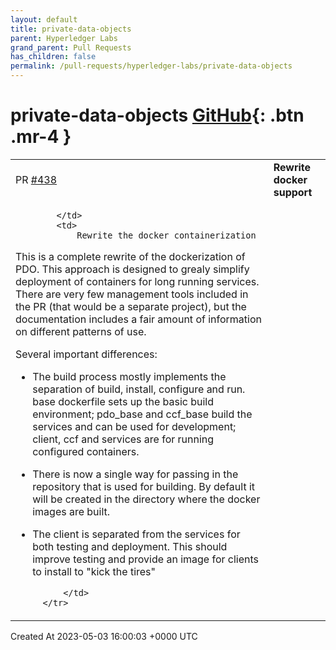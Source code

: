 ```yaml
---
layout: default
title: private-data-objects
parent: Hyperledger Labs
grand_parent: Pull Requests
has_children: false
permalink: /pull-requests/hyperledger-labs/private-data-objects
---
```


# private-data-objects <span class="fs-3 right-align">[GitHub](https://github.com/hyperledger-labs/private-data-objects){: .btn .mr-4 }</span>


<div>
    <table>
        <tr>
            <td>
                PR <a href="https://github.com/hyperledger-labs/private-data-objects/pull/438" class=".btn">#438</a>
            </td>
            <td>
                <b>
                    Rewrite docker support
                </b>
            </td>
        </tr>
        <tr>
            <td>
                
            </td>
            <td>
                Rewrite the docker containerization
    
This is a complete rewrite of the dockerization of PDO. This
approach is designed to grealy simplify deployment of containers
for long running services. There are very few management tools
included in the PR (that would be a separate project), but the
documentation includes a fair amount of information on different
patterns of use.
    
Several important differences:
  
* The build process mostly implements the separation of build,
install, configure and run. base dockerfile sets up the basic
build environment; pdo_base and ccf_base build the services and
can be used for development; client, ccf and services are for
running configured containers.

* There is now a single way for passing in the repository that
is used for building. By default it will be created in the directory
where the docker images are built.

* The client is separated from the services for both testing and
deployment. This should improve testing and provide an image for
clients to install to "kick the tires"

            </td>
        </tr>
    </table>
    <div class="right-align">
        Created At 2023-05-03 16:00:03 +0000 UTC
    </div>
</div>

